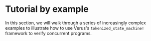 # Tutorial by example

In this section, we will walk through a series of increasingly complex examples to illustrate how to use Verus's `tokenized_state_machine!` framework to verify concurrent programs.
